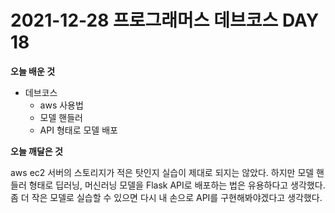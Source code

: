# 2021-12-28 프로그래머스 데브코스 DAY 18

__오늘 배운 것__

- 데브코스
	- aws 사용법
    - 모델 핸들러
    - API 형태로 모델 배포
    

__오늘 깨달은 것__

aws ec2 서버의 스토리지가 적은 탓인지 실습이 제대로 되지는 않았다. 하지만 모델 핸들러 형태로 딥러닝, 머신러닝 모델을 Flask API로 배포하는 법은 유용하다고 생각했다. 좀 더 작은 모델로 실습할 수 있으면 다시 내 손으로 API를 구현해봐야겠다고 생각했다.
